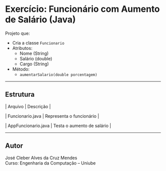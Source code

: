 # Exercício: Funcionário com Aumento de Salário (Java)

Projeto que:

- Cria a classe `Funcionario`
- Atributos:
  - Nome (String)
  - Salário (double)
  - Cargo (String)
- Método:
  - `aumentarSalario(double porcentagem)`

---

## Estrutura

| Arquivo | Descrição |

| Funcionario.java | Representa o funcionário |

| AppFuncionario.java | Testa o aumento de salário |

---

## Autor
José Cleber Alves da Cruz Mendes  
Curso: Engenharia da Computação – Uniube
